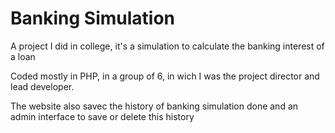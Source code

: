 # Banking Simulation
A project I did in college, it's a simulation to calculate the banking interest of a loan

Coded mostly in PHP, in a group of 6, in wich I was the project director and lead developer.

The website also savec the history of banking simulation done and an admin interface to save or delete this history
